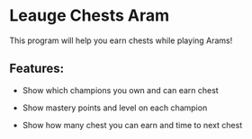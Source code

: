 # Leauge Chests Aram

This program will help you earn chests while playing Arams!

## Features:

- Show which champions you own and can earn chest

- Show mastery points and level on each champion

- Show how many chest you can earn and time to next chest


